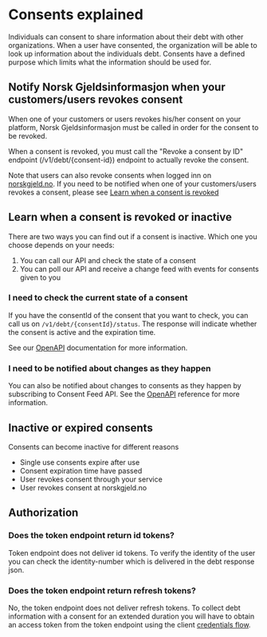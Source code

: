 # Consents explained

Individuals can consent to share information about their debt with other organizations. When a user have consented, the organization will be able to look up information about the individuals debt. Consents have a defined purpose which limits what the information should be used for.

## <a name="client-revokes-consent"></a> Notify Norsk Gjeldsinformasjon when your customers/users revokes consent

When one of your customers or users revokes his/her consent on your platform, Norsk Gjeldsinformasjon must be called in order for the consent to be revoked.

When a consent is revoked, you must call the "Revoke a consent by ID" endpoint (/v1/debt/{consent-id}) endpoint to actually revoke the consent.

Note that users can also revoke consents when logged inn on [norskgjeld.no](http://www.norskgjeld.no/). If you need to be notified when one of your customers/users revokes a consent, please see [Learn when a consent is revoked](../explanation/consent.md#consent-events)

## Learn when a consent is revoked or inactive

There are two ways you can find out if a consent is inactive. Which one you choose depends on your needs:

1. You can call our API and check the state of a consent
2. You can poll our API and receive a change feed with events for consents given to you

### I need to check the current state of a consent

If you have the consentId of the consent that you want to check, you can call us on `/v1/debt/{consentId}/status`. The response will indicate whether the consent is active and the expiration time.

See our [OpenAPI](../reference/openapi.md) documentation for more information.

### <a name="consent-events"></a> I need to be notified about changes as they happen

You can also be notified about changes to consents as they happen by subscribing to Consent Feed API. See the [OpenAPI](../reference/openapi.md) reference for more information.


## Inactive or expired consents

Consents can become inactive for different reasons

- Single use consents expire after use
- Consent expiration time have passed
- User revokes consent through your service
- User revokes consent at norskgjeld.no

## Authorization

### Does the token endpoint return id tokens?

Token endpoint does not deliver id tokens. To verify the identity of the user you can check the identity-number which is delivered in the debt response json.

### Does the token endpoint return refresh tokens?

No, the token endpoint does not deliver refresh tokens. To collect debt information with a consent for an extended duration you will have to obtain an access token from the token endpoint using the client [credentials flow](../reference/consent_flows.md).
